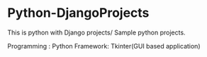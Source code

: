 # Python-DjangoProjects
This is python with Django projects/ Sample python projects.

Programming : Python
Framework: Tkinter(GUI based application)
